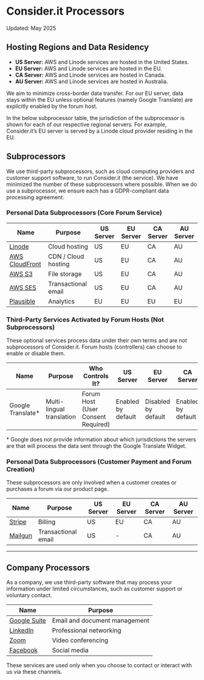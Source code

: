 
# Consider.it Processors

Updated: May 2025

## Hosting Regions and Data Residency

* **US Server:** AWS and Linode services are hosted in the United States.
* **EU Server:** AWS and Linode services are hosted in the EU.
* **CA Server:** AWS and Linode services are hosted in Canada.
* **AU Server:** AWS and Linode services are hosted in Australia.

We aim to minimize cross-border data transfer. For our EU server, data stays within the EU unless optional features (namely Google Translate) are explicitly enabled by the forum host.

In the below subprocessor table, the jurisdiction of the subprocessor is shown for each of our respective regional servers. For example, Consider.it’s EU server is served by a Linode cloud provider residing in the EU.

## Subprocessors

We use third-party subprocessors, such as cloud computing providers and customer support software, to run Consider.it (the service). We have minimized the number of these subprocessors where possible. When we do use a subprocessor, we ensure each has a GDPR-compliant data processing agreement.

### Personal Data Subprocessors (Core Forum Service)

| Name                                                                                                              | Purpose             | US Server | EU Server | CA Server | AU Server |
| ----------------------------------------------------------------------------------------------------------------- | ------------------- | --------- | --------- | --------- | --------- |
| [Linode](https://www.linode.com/legal/)                                                                           | Cloud hosting       | US        | EU        | CA        | AU        |
| [AWS CloudFront](https://docs.aws.amazon.com/AmazonCloudFront/latest/DeveloperGuide/data-protection-summary.html) | CDN / Cloud hosting | US        | EU        | CA        | AU        |
| [AWS S3](https://d1.awsstatic.com/legal/aws-dpa/aws-dpa.pdf)                                                      | File storage        | US        | EU        | CA        | AU        |
| [AWS SES](https://docs.aws.amazon.com/ses/latest/dg/data-protection.html)                                         | Transactional email | US        | EU        | CA        | AU        |
| [Plausible](https://plausible.io/data-policy)                                                                     | Analytics           | EU        | EU        | EU        | EU        |

### Third-Party Services Activated by Forum Hosts (Not Subprocessors)

These optional services process data under their own terms and are not subprocessors of Consider.it. Forum hosts (controllers) can choose to enable or disable them.

| Name               | Purpose                   | Who Controls It?                   | US Server          | EU Server           | CA Server          | AU Server          |
| ------------------ | ------------------------- | ---------------------------------- | ------------------ | ------------------- | ------------------ | ------------------ |
| Google Translate\* | Multi-lingual translation | Forum Host (User Consent Required) | Enabled by default | Disabled by default | Enabled by default | Enabled by default |

\* Google does not provide information about which jurisdictions the servers are that will process the data sent through the Google Translate Widget.

### Personal Data Subprocessors (Customer Payment and Forum Creation)

These subprocessors are only involved when a customer creates or purchases a forum via our product page.

| Name                                     | Purpose             | US Server | EU Server | CA Server | AU Server |
| ---------------------------------------- | ------------------- | --------- | --------- | --------- | --------- |
| [Stripe](https://stripe.com/legal/dpa)   | Billing             | US        | EU        | CA        | AU        |
| [Mailgun](https://www.mailgun.com/gdpr/) | Transactional email | US        | -         | CA        | AU        |

---

## Company Processors

As a company, we use third-party software that may process your information under limited circumstances, such as customer support or voluntary contact.

| Name                                                   | Purpose                       |
| ------------------------------------------------------ | ----------------------------- |
| [Google Suite](https://cloud.google.com/security/gdpr) | Email and document management |
| [LinkedIn](https://privacy.linkedin.com/gdpr)          | Professional networking       |
| [Zoom](https://zoom.us/gdpr)                           | Video conferencing            |
| [Facebook](https://www.facebook.com/business/gdpr)     | Social media                  |

These services are used only when you choose to contact or interact with us via these channels.